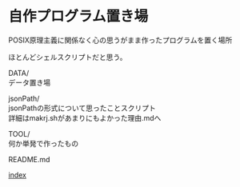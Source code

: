 # 自作プログラム置き場

POSIX原理主義に関係なく心の思うがまま作ったプログラムを置く場所

ほとんどシェルスクリプトだと思う。

DATA/<br>
データ置き場

jsonPath/<br>
jsonPathの形式について思ったことスクリプト<br>
詳細はmakrj.shがあまりにもよかった理由.mdへ

TOOL/<br>
何か単発で作ったもの

README.md

[index](https://div-jp.github.io/blog/)